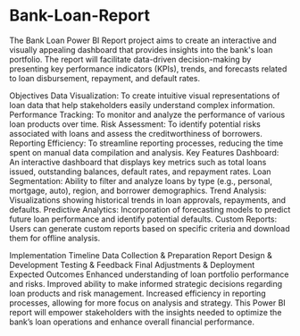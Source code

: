 # Bank-Loan-Report
The Bank Loan Power BI Report project aims to create an interactive and visually appealing dashboard that provides insights into the bank's loan portfolio. The report will facilitate data-driven decision-making by presenting key performance indicators (KPIs), trends, and forecasts related to loan disbursement, repayment, and default rates.

Objectives
Data Visualization: To create intuitive visual representations of loan data that help stakeholders easily understand complex information.
Performance Tracking: To monitor and analyze the performance of various loan products over time.
Risk Assessment: To identify potential risks associated with loans and assess the creditworthiness of borrowers.
Reporting Efficiency: To streamline reporting processes, reducing the time spent on manual data compilation and analysis.
Key Features
Dashboard: An interactive dashboard that displays key metrics such as total loans issued, outstanding balances, default rates, and repayment rates.
Loan Segmentation: Ability to filter and analyze loans by type (e.g., personal, mortgage, auto), region, and borrower demographics.
Trend Analysis: Visualizations showing historical trends in loan approvals, repayments, and defaults.
Predictive Analytics: Incorporation of forecasting models to predict future loan performance and identify potential defaults.
Custom Reports: Users can generate custom reports based on specific criteria and download them for offline analysis.

Implementation Timeline
Data Collection & Preparation
Report Design & Development
Testing & Feedback
Final Adjustments & Deployment
Expected Outcomes
Enhanced understanding of loan portfolio performance and risks.
Improved ability to make informed strategic decisions regarding loan products and risk management.
Increased efficiency in reporting processes, allowing for more focus on analysis and strategy.
This Power BI report will empower stakeholders with the insights needed to optimize the bank’s loan operations and enhance overall financial performance.



